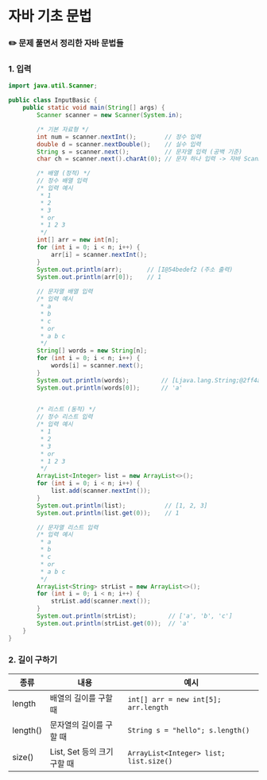 # 자바 기초 문법 

### ✏️ 문제 풀면서 정리한 자바 문법들 
### 1. 입력

```java
import java.util.Scanner;

public class InputBasic {
    public static void main(String[] args) {
        Scanner scanner = new Scanner(System.in);

        /* 기본 자료형 */
        int num = scanner.nextInt();        // 정수 입력
        double d = scanner.nextDouble();    // 실수 입력
        String s = scanner.next();          // 문자열 입력 (공백 기준)
        char ch = scanner.next().charAt(0); // 문자 하나 입력 -> 자바 Scanner은 String타입으로만 입력을 받기 때문에 char타입을 입력받는 기능이 없음. 따라서 charAt(0) 사용.

        /* 배열 (정적) */
        // 정수 배열 입력
        /* 입력 예시
         * 1
         * 2
         * 3
         * or
         * 1 2 3
         */
        int[] arr = new int[n];
        for (int i = 0; i < n; i++) {           
            arr[i] = scanner.nextInt(); 
        }
        System.out.println(arr);       // [I@54bedef2 (주소 출력)
        System.out.println(arr[0]);    // 1
        
        // 문자열 배열 입력
        /* 입력 예시
         * a
         * b
         * c
         * or 
         * a b c 
         */   
        String[] words = new String[n];
        for (int i = 0; i < n; i++) {
            words[i] = scanner.next();
        }
        System.out.println(words);         // [Ljava.lang.String;@2ff4acd0
        System.out.println(words[0]);      // 'a'
        

        /* 리스트 (동적) */
        // 정수 리스트 입력
        /* 입력 예시
         * 1
         * 2
         * 3
         * or
         * 1 2 3
         */
        ArrayList<Integer> list = new ArrayList<>();
        for (int i = 0; i < n; i++) {
            list.add(scanner.nextInt());
        }
        System.out.println(list);           // [1, 2, 3]
        System.out.println(list.get(0));    // 1

        // 문자열 리스트 입력
        /* 입력 예시
         * a
         * b
         * c
         * or 
         * a b c 
         */  
        ArrayList<String> strList = new ArrayList<>();
        for (int i = 0; i < n; i++) {
            strList.add(scanner.next());
        }
        System.out.println(strList);         // ['a', 'b', 'c']
        System.out.println(strList.get(0));  // 'a'
    }
}
```

### 2. 길이 구하기
| 종류    | 내용                            | 예시                           |
|---------|-------------------------------|--------------------------------|
| length   | 배열의 길이를 구할 때             | `int[] arr = new int[5]; arr.length` |
| length() | 문자열의 길이를 구할 때           | `String s = "hello"; s.length()` |
| size()   | List, Set 등의 크기 구할 때 | `ArrayList<Integer> list; list.size()` |
